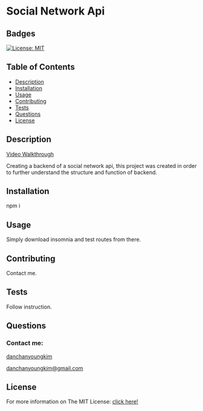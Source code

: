 # Social Network Api

  ## Badges
  [![License: MIT](https://img.shields.io/badge/License-MIT-yellow.svg)](https://opensource.org/licenses/MIT)

  ## Table of Contents
  - [Description](#description)
  - [Installation](#installation)
  - [Usage](#usage)
  - [Contributing](#contributing)
  - [Tests](#tests)
  - [Questions](#questions)
  - [License](#license)

  ## Description
  [Video Walkthrough](https://www.youtube.com/watch?v=hO3E2H9cRCc&ab_channel=DanKim)
  
  Creating a backend of a social network api, this project was created in order to further understand the structure and function of backend.

  ## Installation
  npm i

  ## Usage
  Simply download insomnia and test routes from there.

  ## Contributing
  Contact me.
  
  ## Tests
  Follow instruction.

  ## Questions
  ### Contact me:
  [danchanyoungkim](https://github.com/danchanyoungkim)
  
  danchanyoungkim@gmail.com

  ## License
  For more information on The MIT License:
  [click here!](https://opensource.org/licenses/MIT)
